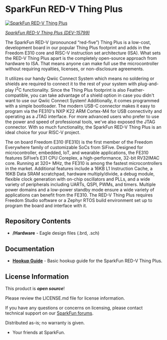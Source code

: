 SparkFun RED-V Thing Plus
========================================

[![SparkFun RED-V Thing Plus](https://cdn.sparkfun.com/assets/parts/1/4/4/0/8/15799-SparkFun_RED-V_Thing_Plus_-_SiFive_RISC-V_FE310_SoC-01.jpg)](https://www.sparkfun.com/products/15799)

[*SparkFun RED-V Thing Plus (DEV-15799)*](https://www.sparkfun.com/products/15799)

The SparkFun RED-V (pronounced “red-five”) Thing Plus is a low-cost, development board in our popular Thing Plus footprint and adds in the Freedom E310 core and RISC-V instruction set architecture (ISA). What sets the RED-V Thing Plus apart is the completely open-source approach from hardware to ISA. That means anyone can make full use the microcontroller without requiring royalties, licenses, or non-disclosure agreements.

It utilizes our handy Qwiic Connect System which means no soldering or shields are required to connect it to the rest of your system with plug-and-play I<sup>2</sup>C functionality. Since the Thing Plus footprint is also Feather-compatible, you can take advantage of a shield option in case you didn't want to use our Qwiic Connect System! Additionally, it comes programmed with a simple bootloader. The modern USB-C connector makes it easy to program via the FE310's NXP K22 ARM Cortex-M4 for USB connectivity and operating as a JTAG interface. For more advanced users who prefer to use the power and speed of professional tools, we've also exposed the JTAG connector.  With so much functionality, the SparkFun RED-V Thing Plus is an ideal choice for your RISC-V project.

The on board Freedom E310 (FE310) is the first member of the Freedom Everywhere family of customizable SoCs from SiFive. Designed for microcontroller, embedded, IoT, and wearable applications, the FE310 features SiFive’s E31 CPU Coreplex, a high-performance, 32-bit RV32IMAC core. Running at 320+ MHz, the FE310 is among the fastest microcontrollers in the market. Additional features include a 16KB L1 Instruction Cache, a 16KB Data SRAM scratchpad, hardware multiply/divide, a debug module, flexible clock generation with on-chip oscillators and PLLs, and a wide variety of peripherals including UARTs, QSPI, PWMs, and timers. Multiple power domains and a low-power standby mode ensure a wide variety of applications can benefit from the FE310. The RED-V Thing Plus requires Freedom Studio software or a Zephyr RTOS build environment set up to program the board and interface with it.

Repository Contents
-------------------

* **/Hardware** - Eagle design files (.brd, .sch)

Documentation
--------------

* **[Hookup Guide](https://learn.sparkfun.com/tutorials/red-v-redboard-hookup-guide)** - Basic hookup guide for the SparkFun RED-V Thing Plus.

License Information
-------------------

This product is _**open source**_! 

Please review the LICENSE.md file for license information. 

If you have any questions or concerns on licensing, please contact technical support on our [SparkFun forums](https://forum.sparkfun.com/viewforum.php?f=152).

Distributed as-is; no warranty is given.

- Your friends at SparkFun.

_<COLLABORATION CREDIT>_
